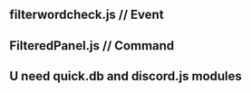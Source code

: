 ## filterwordcheck.js // Event
## FilteredPanel.js // Command
## U need quick.db and discord.js modules
